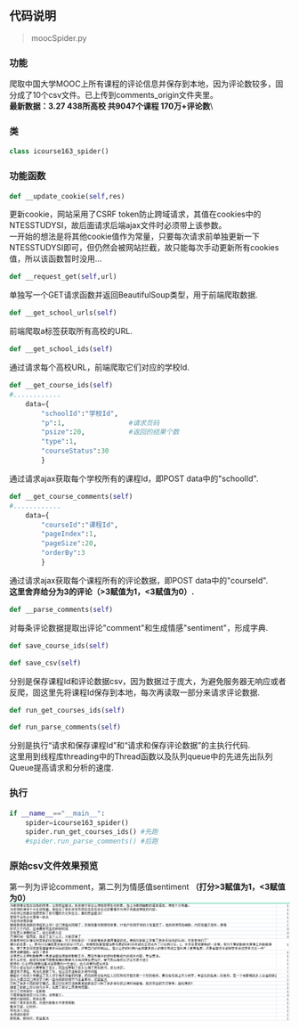 ##  代码说明
> moocSpider.py
### **功能**
爬取中国大学MOOC上所有课程的评论信息并保存到本地，因为评论数较多，固分成了10个csv文件。已上传到comments_origin文件夹里。\
**最新数据：3.27 438所高校 共9047个课程 170万+评论数**\


### **类**
```python
class icourse163_spider()
```

### **功能函数**
```python
def __update_cookie(self,res)
```
更新cookie，网站采用了CSRF token防止跨域请求，其值在cookies中的NTESSTUDYSI，故后面请求后端ajax文件时必须带上该参数。\
一开始的想法是将其他cookie值作为常量，只要每次请求前单独更新一下NTESSTUDYSI即可，但仍然会被网站拦截，故只能每次手动更新所有cookies值，所以该函数暂时没用...
```python
def __request_get(self,url)
```
单独写一个GET请求函数并返回BeautifulSoup类型，用于前端爬取数据.
```python
def __get_school_urls(self)
```
前端爬取a标签获取所有高校的URL.
```python
def __get_school_ids(self)
```
通过请求每个高校URL，前端爬取它们对应的学校Id.
```python
def __get_course_ids(self)
#............
    data={
        "schoolId":"学校Id",
        "p":1,                #请求页码
        "psize":20,           #返回的结果个数
        "type":1,
        "courseStatus":30
        }
```
通过请求ajax获取每个学校所有的课程Id，即POST data中的"schoolId".
```python
def __get_course_comments(self)
#............
    data={
        "courseId":"课程Id",
        "pageIndex":1,
        "pageSize":20,
        "orderBy":3
        }
```
通过请求ajax获取每个课程所有的评论数据，即POST data中的"courseId".\
**这里舍弃给分为3的评论（>3赋值为1，<3赋值为0）.**
```python
def __parse_comments(self)
```
对每条评论数据提取出评论"comment"和生成情感"sentiment"，形成字典.
```python
def save_course_ids(self)
```
```python
def save_csv(self)
```
分别是保存课程Id和评论数据csv，因为数据过于庞大，为避免服务器无响应或者反爬，固这里先将课程Id保存到本地，每次再读取一部分来请求评论数据.
```python
def run_get_courses_ids(self)
```
```python
def run_parse_comments(self)
```
分别是执行“请求和保存课程Id”和“请求和保存评论数据”的主执行代码.\
这里用到线程库threading中的Thread函数以及队列queue中的先进先出队列Queue提高请求和分析的速度.
### **执行**
```python
if __name__=="__main__":
    spider=icourse163_spider()
    spider.run_get_courses_ids() #先跑
    #spider.run_parse_comments() #后跑
```
### **原始csv文件效果预览**
第一列为评论comment，第二列为情感值sentiment **（打分>3赋值为1，<3赋值为0）**
![avatar](./comments_origin/data_preview.png)